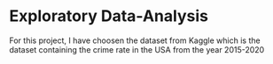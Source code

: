 # Exploratory Data-Analysis

For this project, I have choosen the dataset from Kaggle which is the dataset containing the crime rate in the USA from the year 2015-2020 
